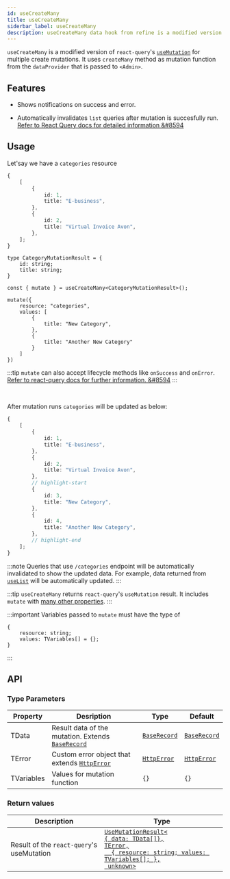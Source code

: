 ```yaml
---
id: useCreateMany
title: useCreateMany
siderbar_label: useCreateMany
description: useCreateMany data hook from refine is a modified version of react-query's useMutation for multiple create mutations
---
```


`useCreateMany` is a modified version of `react-query`'s [`useMutation`](https://react-query.tanstack.com/reference/useMutation#) for multiple create mutations. It uses `createMany` method as mutation function from the `dataProvider` that is passed to `<Admin>`.

## Features

* Shows notifications on success and error.

* Automatically invalidates `list` queries after mutation is succesfully run.
[Refer to React Query docs for detailed information &#8594](https://react-query.tanstack.com/guides/invalidations-from-mutations)

## Usage

Let'say we have a `categories` resource

```ts title="https://refine-fake-rest.pankod.com/categories"
{
    [
        {
            id: 1,
            title: "E-business",
        },
        {
            id: 2,
            title: "Virtual Invoice Avon",
        },
    ];
}
```


```tsx
type CategoryMutationResult = {
    id: string;
    title: string;
}

const { mutate } = useCreateMany<CategoryMutationResult>();

mutate({
    resource: "categories",
    values: [
        {
            title: "New Category",
        },
        {
            title: "Another New Category"
        }
    ]
})
```

:::tip
`mutate` can also accept lifecycle methods like `onSuccess` and `onError`. [Refer to react-query docs for further information. &#8594](https://react-query.tanstack.com/guides/mutations#mutation-side-effects)
:::

<br />

After mutation runs `categories` will be updated as below:

```ts title="https://refine-fake-rest.pankod.com/categories"
{
    [
        {
            id: 1,
            title: "E-business",
        },
        {
            id: 2,
            title: "Virtual Invoice Avon",
        },
        // highlight-start
        {
            id: 3,
            title: "New Category",
        },
        {
            id: 4,
            title: "Another New Category",
        },
        // highlight-end
    ];
}
```
:::note
Queries that use `/categories` endpoint will be automatically invalidated to show the updated data. For example, data returned from [`useList`](useList.md) will be automatically updated.
:::

:::tip
`useCreateMany` returns `react-query`'s `useMutation` result. It includes `mutate` with  [many other properties](https://react-query.tanstack.com/reference/useMutation).
:::

:::important
Variables passed to `mutate` must have the type of

```tsx
{
    resource: string;
    values: TVariables[] = {};
}
```
:::

## API
### Type Parameters


| Property   | Desription                                                                    | Type                                     | Default                                  |
| ---------- | ----------------------------------------------------------------------------- | ---------------------------------------- | ---------------------------------------- |
| TData      | Result data of the mutation. Extends [`BaseRecord`](interfaces.md#baserecord) | [`BaseRecord`](interfaces.md#baserecord) | [`BaseRecord`](interfaces.md#baserecord) |
| TError     | Custom error object that extends [`HttpError`](interfaces.md#httperror)       | [`HttpError`](interfaces.md#httperror)   | [`HttpError`](interfaces.md#httperror)   |
| TVariables | Values for mutation function                                                  | `{}`                                     | `{}`                                     |

### Return values

| Description                               | Type                                                                                                                                                                                      |
| ----------------------------------------- | ----------------------------------------------------------------------------------------------------------------------------------------------------------------------------------------- |
| Result of the `react-query`'s useMutation | [`UseMutationResult<`<br/>`{ data: TData[]},`<br/>`TError,`<br/>`  { resource: string; values: TVariables[]; },`<br/>` unknown>`](https://react-query.tanstack.com/reference/useMutation) |

